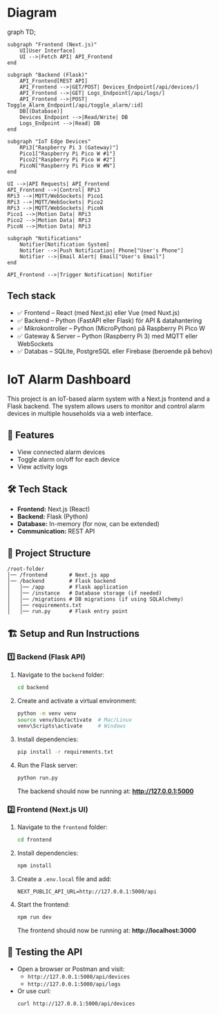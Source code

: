 # Diagram

graph TD;
    
    subgraph "Frontend (Next.js)"
        UI[User Interface]
        UI -->|Fetch API| API_Frontend
    end

    subgraph "Backend (Flask)"
        API_Frontend[REST API]
        API_Frontend -->|GET/POST| Devices_Endpoint[/api/devices/]
        API_Frontend -->|GET| Logs_Endpoint[/api/logs/]
        API_Frontend -->|POST| Toggle_Alarm_Endpoint[/api/toggle_alarm/:id]
        DB[(Database)]
        Devices_Endpoint -->|Read/Write| DB
        Logs_Endpoint -->|Read| DB
    end
    
    subgraph "IoT Edge Devices"
        RPi3["Raspberry Pi 3 (Gateway)"]
        Pico1["Raspberry Pi Pico W #1"]
        Pico2["Raspberry Pi Pico W #2"]
        PicoN["Raspberry Pi Pico W #N"]
    end

    UI -->|API Requests| API_Frontend
    API_Frontend -->|Control| RPi3
    RPi3 -->|MQTT/WebSockets| Pico1
    RPi3 -->|MQTT/WebSockets| Pico2
    RPi3 -->|MQTT/WebSockets| PicoN
    Pico1 -->|Motion Data| RPi3
    Pico2 -->|Motion Data| RPi3
    PicoN -->|Motion Data| RPi3

    subgraph "Notifications"
        Notifier[Notification System]
        Notifier -->|Push Notification| Phone["User's Phone"]
        Notifier -->|Email Alert| Email["User's Email"]
    end

    API_Frontend -->|Trigger Notification| Notifier
## Tech stack

- ✅ Frontend – React (med Next.js) eller Vue (med Nuxt.js)
- ✅ Backend – Python (FastAPI eller Flask) för API & datahantering
- ✅ Mikrokontroller – Python (MicroPython) på Raspberry Pi Pico W
- ✅ Gateway & Server – Python (Raspberry Pi 3) med MQTT eller WebSockets
- ✅ Databas – SQLite, PostgreSQL eller Firebase (beroende på behov)


# IoT Alarm Dashboard

This project is an IoT-based alarm system with a Next.js frontend and a Flask backend. The system allows users to monitor and control alarm devices in multiple households via a web interface.

## 🚀 Features
- View connected alarm devices
- Toggle alarm on/off for each device
- View activity logs

## 🛠️ Tech Stack
- **Frontend:** Next.js (React)
- **Backend:** Flask (Python)
- **Database:** In-memory (for now, can be extended)
- **Communication:** REST API

## 📂 Project Structure
```
/root-folder
│── /frontend       # Next.js app
│── /backend        # Flask backend
│   │── /app        # Flask application
│   │── /instance   # Database storage (if needed)
│   │── /migrations # DB migrations (if using SQLAlchemy)
│   │── requirements.txt
│   │── run.py      # Flask entry point
```

## 🏗️ Setup and Run Instructions

### 1️⃣ Backend (Flask API)
1. Navigate to the `backend` folder:
   ```sh
   cd backend
   ```
2. Create and activate a virtual environment:
   ```sh
   python -m venv venv
   source venv/bin/activate  # Mac/Linux
   venv\Scripts\activate     # Windows
   ```
3. Install dependencies:
   ```sh
   pip install -r requirements.txt
   ```
4. Run the Flask server:
   ```sh
   python run.py
   ```
   The backend should now be running at: **http://127.0.0.1:5000**

### 2️⃣ Frontend (Next.js UI)
1. Navigate to the `frontend` folder:
   ```sh
   cd frontend
   ```
2. Install dependencies:
   ```sh
   npm install
   ```
3. Create a `.env.local` file and add:
   ```plaintext
   NEXT_PUBLIC_API_URL=http://127.0.0.1:5000/api
   ```
4. Start the frontend:
   ```sh
   npm run dev
   ```
   The frontend should now be running at: **http://localhost:3000**

## 🧪 Testing the API
- Open a browser or Postman and visit:
  - `http://127.0.0.1:5000/api/devices`
  - `http://127.0.0.1:5000/api/logs`
- Or use curl:
  ```sh
  curl http://127.0.0.1:5000/api/devices
  ```
